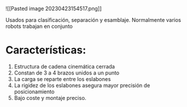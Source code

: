 ![[Pasted image 20230423154517.png]]

Usados para clasificación, separación y esamblaje. Normalmente varios robots trabajan en conjunto

# Características:
1. Estructura de cadena cinemática cerrada
2. Constan de 3 a 4 brazos unidos a un punto
3. La carga se reparte entre los eslabones
4. La rigidez de los eslabones asegura mayor precisión de posicionamiento
5. Bajo coste y montaje preciso.